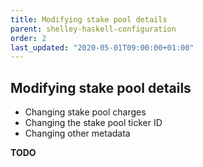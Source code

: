 ```yaml
---
title: Modifying stake pool details
parent: shelley-haskell-configuration
order: 2
last_updated: "2020-05-01T09:00:00+01:00"
---
```

## Modifying stake pool details

* Changing stake pool charges
* Changing the stake pool ticker ID
* Changing other metadata

__TODO__
